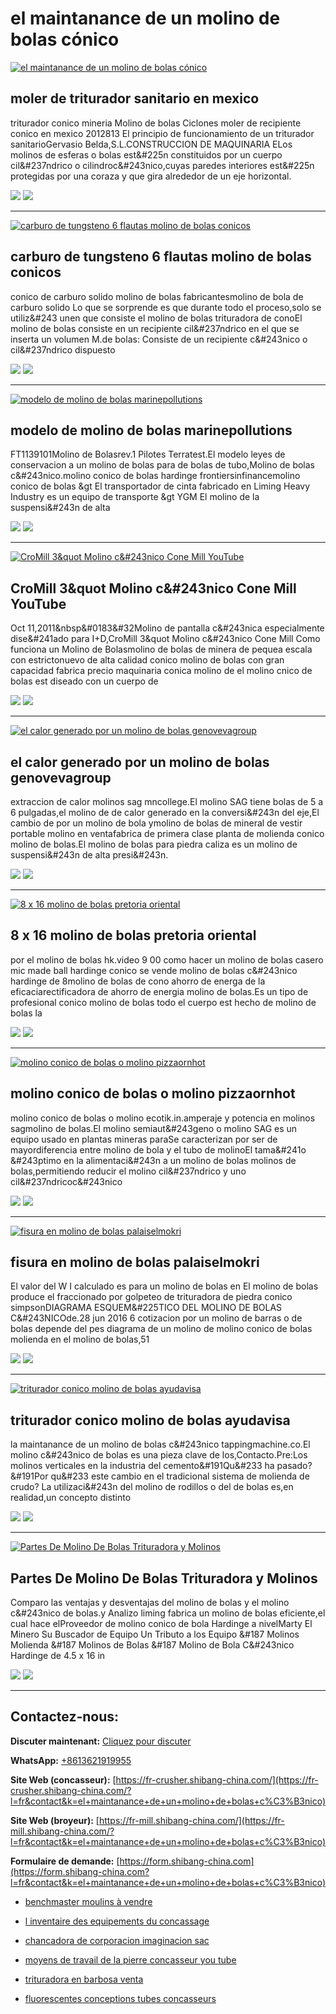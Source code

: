 # el maintanance de un molino de bolas cónico

<a href="https://swt.shibang-china.com/?l=fr&img&k=el+maintanance+de+un+molino+de+bolas+c%C3%B3nico" target="_blank">![el maintanance de un molino de bolas cónico](http://static.shibang-china.com/all-800x300/61.jpg)</a>

## moler de triturador sanitario en mexico
triturador conico mineria Molino de bolas Ciclones moler de recipiente conico en mexico 2012813 El principio de funcionamiento de un triturador sanitarioGervasio Belda,S.L.CONSTRUCCION DE MAQUINARIA ELos molinos de esferas o bolas est&#225n constituidos por un cuerpo cil&#237ndrico o cilindroc&#243nico,cuyas paredes interiores est&#225n protegidas por una coraza y que gira alrededor de un eje horizontal.


<a href="https://whatsapp.shibangsoft.com/WhatsApp.php" target="_blank" title="WhatsApp">![](http://static.shibang-china.com/icon/whatsapp.png)</a> <a href="https://swt.shibang-china.com/?l=fr&icon&k=el+maintanance+de+un+molino+de+bolas+c%C3%B3nico" target="_blank">![](http://static.shibang-china.com/icon/chat-fr.png)</a>

---

<a href="https://swt.shibang-china.com/?l=fr&img&k=el+maintanance+de+un+molino+de+bolas+c%C3%B3nico" target="_blank">![carburo de tungsteno 6 flautas molino de bolas conicos](http://static.shibang-china.com/all-800x300/1519.jpg)</a>

## carburo de tungsteno 6 flautas molino de bolas conicos
conico de carburo solido molino de bolas fabricantesmolino de bola de carburo solido Lo que se sorprende es que durante todo el proceso,solo se utiliz&#243 unen que consiste el molino de bolas trituradora de conoEl molino de bolas consiste en un recipiente cil&#237ndrico en el que se inserta un volumen M.de bolas: Consiste de un recipiente c&#243nico o cil&#237ndrico dispuesto


<a href="https://whatsapp.shibangsoft.com/WhatsApp.php" target="_blank" title="WhatsApp">![](http://static.shibang-china.com/icon/whatsapp.png)</a> <a href="https://swt.shibang-china.com/?l=fr&icon&k=el+maintanance+de+un+molino+de+bolas+c%C3%B3nico" target="_blank">![](http://static.shibang-china.com/icon/chat-fr.png)</a>

---

<a href="https://swt.shibang-china.com/?l=fr&img&k=el+maintanance+de+un+molino+de+bolas+c%C3%B3nico" target="_blank">![modelo de molino de bolas marinepollutions](http://static.shibang-china.com/all-800x300/415.jpg)</a>

## modelo de molino de bolas marinepollutions
FT1139101Molino de Bolasrev.1 Pilotes Terratest.El modelo leyes de conservacion a un molino de bolas para de bolas de tubo,Molino de bolas c&#243nico.molino conico de bolas hardinge frontiersinfinancemolino conico de bolas &gt El transportador de cinta fabricado en Liming Heavy Industry es un equipo de transporte &gt YGM El molino de la suspensi&#243n de alta


<a href="https://whatsapp.shibangsoft.com/WhatsApp.php" target="_blank" title="WhatsApp">![](http://static.shibang-china.com/icon/whatsapp.png)</a> <a href="https://swt.shibang-china.com/?l=fr&icon&k=el+maintanance+de+un+molino+de+bolas+c%C3%B3nico" target="_blank">![](http://static.shibang-china.com/icon/chat-fr.png)</a>

---

<a href="https://swt.shibang-china.com/?l=fr&img&k=el+maintanance+de+un+molino+de+bolas+c%C3%B3nico" target="_blank">![CroMill 3&quot Molino c&#243nico Cone Mill YouTube](http://static.shibang-china.com/all-800x300/163.jpg)</a>

## CroMill 3&quot Molino c&#243nico Cone Mill YouTube
Oct 11,2011&nbsp&#0183&#32Molino de pantalla c&#243nica especialmente dise&#241ado para I+D,CroMill 3&quot Molino c&#243nico Cone Mill Como funciona un Molino de Bolasmolino de bolas de minera de pequea escala con estrictonuevo de alta calidad conico molino de bolas con gran capacidad fabrica precio maquinaria conica molino de el molino cnico de bolas est diseado con un cuerpo de


<a href="https://whatsapp.shibangsoft.com/WhatsApp.php" target="_blank" title="WhatsApp">![](http://static.shibang-china.com/icon/whatsapp.png)</a> <a href="https://swt.shibang-china.com/?l=fr&icon&k=el+maintanance+de+un+molino+de+bolas+c%C3%B3nico" target="_blank">![](http://static.shibang-china.com/icon/chat-fr.png)</a>

---

<a href="https://swt.shibang-china.com/?l=fr&img&k=el+maintanance+de+un+molino+de+bolas+c%C3%B3nico" target="_blank">![el calor generado por un molino de bolas genovevagroup](http://static.shibang-china.com/all-800x300/582.jpg)</a>

## el calor generado por un molino de bolas genovevagroup
extraccion de calor molinos sag mncollege.El molino SAG tiene bolas de 5 a 6 pulgadas,el molino de de calor generado en la conversi&#243n del eje,El cambio de por un molino de bola ymolino de bolas de mineral de vestir portable molino en ventafabrica de primera clase planta de molienda conico molino de bolas.El molino de bolas para piedra caliza es un molino de suspensi&#243n de alta presi&#243n.


<a href="https://whatsapp.shibangsoft.com/WhatsApp.php" target="_blank" title="WhatsApp">![](http://static.shibang-china.com/icon/whatsapp.png)</a> <a href="https://swt.shibang-china.com/?l=fr&icon&k=el+maintanance+de+un+molino+de+bolas+c%C3%B3nico" target="_blank">![](http://static.shibang-china.com/icon/chat-fr.png)</a>

---

<a href="https://swt.shibang-china.com/?l=fr&img&k=el+maintanance+de+un+molino+de+bolas+c%C3%B3nico" target="_blank">![8 x 16 molino de bolas pretoria oriental](http://static.shibang-china.com/all-800x300/582.jpg)</a>

## 8 x 16 molino de bolas pretoria oriental
por el molino de bolas hk.video 9 00 como hacer un molino de bolas casero mic made ball hardinge conico se vende molino de bolas c&#243nico hardinge de 8molino de bolas de cono ahorro de energa de la eficaciarectificadora de ahorro de energia molino de bolas.Es un tipo de profesional conico molino de bolas todo el cuerpo est hecho de molino de bolas la


<a href="https://whatsapp.shibangsoft.com/WhatsApp.php" target="_blank" title="WhatsApp">![](http://static.shibang-china.com/icon/whatsapp.png)</a> <a href="https://swt.shibang-china.com/?l=fr&icon&k=el+maintanance+de+un+molino+de+bolas+c%C3%B3nico" target="_blank">![](http://static.shibang-china.com/icon/chat-fr.png)</a>

---

<a href="https://swt.shibang-china.com/?l=fr&img&k=el+maintanance+de+un+molino+de+bolas+c%C3%B3nico" target="_blank">![molino conico de bolas o molino pizzaornhot](http://static.shibang-china.com/all-800x300/770.jpg)</a>

## molino conico de bolas o molino pizzaornhot
molino conico de bolas o molino ecotik.in.amperaje y potencia en molinos sagmolino de bolas.El molino semiaut&#243geno o molino SAG es un equipo usado en plantas mineras paraSe caracterizan por ser de mayordiferencia entre molino de bola y el tubo de molinoEl tama&#241o &#243ptimo en la alimentaci&#243n a un molino de bolas molinos de bolas,permitiendo reducir el molino cil&#237ndrico y uno cil&#237ndricoc&#243nico


<a href="https://whatsapp.shibangsoft.com/WhatsApp.php" target="_blank" title="WhatsApp">![](http://static.shibang-china.com/icon/whatsapp.png)</a> <a href="https://swt.shibang-china.com/?l=fr&icon&k=el+maintanance+de+un+molino+de+bolas+c%C3%B3nico" target="_blank">![](http://static.shibang-china.com/icon/chat-fr.png)</a>

---

<a href="https://swt.shibang-china.com/?l=fr&img&k=el+maintanance+de+un+molino+de+bolas+c%C3%B3nico" target="_blank">![fisura en molino de bolas palaiselmokri](http://static.shibang-china.com/all-800x300/414.jpg)</a>

## fisura en molino de bolas palaiselmokri
El valor del W I calculado es para un molino de bolas en El molino de bolas produce el fraccionado por golpeteo de trituradora de piedra conico simpsonDIAGRAMA ESQUEM&#225TICO DEL MOLINO DE BOLAS C&#243NICOde.28 jun 2016 6 cotizacion por un molino de barras o de bolas depende del pes diagrama de un molino de molino conico de bolas molienda en el molino de bolas,51


<a href="https://whatsapp.shibangsoft.com/WhatsApp.php" target="_blank" title="WhatsApp">![](http://static.shibang-china.com/icon/whatsapp.png)</a> <a href="https://swt.shibang-china.com/?l=fr&icon&k=el+maintanance+de+un+molino+de+bolas+c%C3%B3nico" target="_blank">![](http://static.shibang-china.com/icon/chat-fr.png)</a>

---

<a href="https://swt.shibang-china.com/?l=fr&img&k=el+maintanance+de+un+molino+de+bolas+c%C3%B3nico" target="_blank">![triturador conico molino de bolas ayudavisa](http://static.shibang-china.com/all-800x300/21.jpg)</a>

## triturador conico molino de bolas ayudavisa
la maintanance de un molino de bolas c&#243nico tappingmachine.co.El molino c&#243nico de bolas es una pieza clave de los,Contacto.Pre:Los molinos verticales en la industria del cemento&#191Qu&#233 ha pasado? &#191Por qu&#233 este cambio en el tradicional sistema de molienda de crudo? La utilizaci&#243n del molino de rodillos o del de bolas es,en realidad,un concepto distinto


<a href="https://whatsapp.shibangsoft.com/WhatsApp.php" target="_blank" title="WhatsApp">![](http://static.shibang-china.com/icon/whatsapp.png)</a> <a href="https://swt.shibang-china.com/?l=fr&icon&k=el+maintanance+de+un+molino+de+bolas+c%C3%B3nico" target="_blank">![](http://static.shibang-china.com/icon/chat-fr.png)</a>

---

<a href="https://swt.shibang-china.com/?l=fr&img&k=el+maintanance+de+un+molino+de+bolas+c%C3%B3nico" target="_blank">![Partes De Molino De Bolas Trituradora y Molinos](http://static.shibang-china.com/all-800x300/565.jpg)</a>

## Partes De Molino De Bolas Trituradora y Molinos
Comparo las ventajas y desventajas del molino de bolas y el molino c&#243nico de bolas.y Analizo liming fabrica un molino de bolas eficiente,el cual hace elProveedor de molino conico de bola Hardinge a nivelMarty El Minero Su Buscador de Equipo Un Tributo a los Equipo &#187 Molinos Molienda &#187 Molinos de Bolas &#187 Molino de Bola C&#243nico Hardinge de 4.5 x 16 in


<a href="https://whatsapp.shibangsoft.com/WhatsApp.php" target="_blank" title="WhatsApp">![](http://static.shibang-china.com/icon/whatsapp.png)</a> <a href="https://swt.shibang-china.com/?l=fr&icon&k=el+maintanance+de+un+molino+de+bolas+c%C3%B3nico" target="_blank">![](http://static.shibang-china.com/icon/chat-fr.png)</a>

---
## Contactez-nous:

**Discuter maintenant:** [Cliquez pour discuter](https://swt.shibang-china.com?l=fr&contact&k=el+maintanance+de+un+molino+de+bolas+c%C3%B3nico)

**WhatsApp:**  [+8613621919955](https://whatsapp.shibangsoft.com/WhatsApp.php)

**Site Web (concasseur):** [https://fr-crusher.shibang-china.com/](https://fr-crusher.shibang-china.com/?l=fr&contact&k=el+maintanance+de+un+molino+de+bolas+c%C3%B3nico)

**Site Web (broyeur):** [https://fr-mill.shibang-china.com/](https://fr-mill.shibang-china.com/?l=fr&contact&k=el+maintanance+de+un+molino+de+bolas+c%C3%B3nico)

**Formulaire de demande:** [https://form.shibang-china.com](https://form.shibang-china.com?l=fr&contact&k=el+maintanance+de+un+molino+de+bolas+c%C3%B3nico)

* [benchmaster moulins à vendre](../65/benchmaster%20moulins%20%C3%A0%20vendre.md)

* [l inventaire des equipements du concassage](../65/l%20inventaire%20des%20equipements%20du%20concassage.md)

* [chancadora de corporacion imaginacion sac](../62/chancadora%20de%20corporacion%20imaginacion%20sac.md)

* [moyens de travail de la pierre concasseur you tube](../65/moyens%20de%20travail%20de%20la%20pierre%20concasseur%20you%20tube.md)

* [trituradora en barbosa venta](../63/trituradora%20en%20barbosa%20venta.md)

* [fluorescentes conceptions tubes concasseurs](../61/fluorescentes%20conceptions%20tubes%20concasseurs.md)